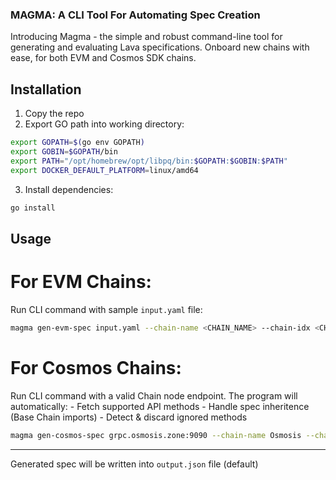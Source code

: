 ### MAGMA: A CLI Tool For Automating Spec Creation
Introducing Magma - the simple and robust command-line tool for generating and evaluating Lava specifications.
Onboard new chains with ease, for both EVM and Cosmos SDK chains.

## Installation

1. Copy the repo
2. Export GO path into working directory:
```bash
export GOPATH=$(go env GOPATH) 
export GOBIN=$GOPATH/bin 
export PATH="/opt/homebrew/opt/libpq/bin:$GOPATH:$GOBIN:$PATH" 
export DOCKER_DEFAULT_PLATFORM=linux/amd64
```

3. Install dependencies:
```bash
go install
```

## Usage
# For EVM Chains:
Run CLI command with sample `input.yaml` file:
```bash
magma gen-evm-spec input.yaml --chain-name <CHAIN_NAME> --chain-idx <CHAIN_IDX>
```

# For Cosmos Chains:
Run CLI command with a valid Chain node endpoint. The program will automatically:
    - Fetch supported API methods
    - Handle spec inheritence (Base Chain imports)
    - Detect & discard ignored methods

```bash
magma gen-cosmos-spec grpc.osmosis.zone:9090 --chain-name Osmosis --chain-idx COS3
```
-----

Generated spec will be written into `output.json` file (default)



